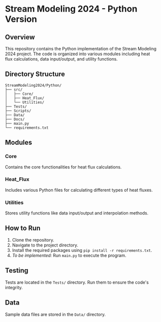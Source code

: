# Stream Modeling 2024 - Python Version

## Overview

This repository contains the Python implementation of the Stream Modeling 2024 project. The code is organized into various modules including heat flux calculations, data input/output, and utility functions.

## Directory Structure

    StreamModeling2024/Python/
    ├── src/
    │   ├── Core/
    │   ├── Heat_Flux/
    │   └── Utilities/
    ├── Tests/
    ├── Scripts/
    ├── Data/
    ├── Docs/
    ├── main.py
    └── requirements.txt


## Modules

### Core

Contains the core functionalities for heat flux calculations.

### Heat_Flux

Includes various Python files for calculating different types of heat fluxes.

### Utilities

Stores utility functions like data input/output and interpolation methods.

## How to Run

1. Clone the repository.
2. Navigate to the project directory.
3. Install the required packages using `pip install -r requirements.txt`.
4. *To be implemented:* Run `main.py` to execute the program.

## Testing

Tests are located in the `Tests/` directory. Run them to ensure the code's integrity.

## Data

Sample data files are stored in the `Data/` directory.

